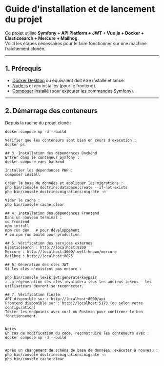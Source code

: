 # Guide d'installation et de lancement du projet

Ce projet utilise **Symfony + API Platform + JWT + Vue.js + Docker + Elasticsearch + Mercure + Mailhog**.  
Voici les étapes nécessaires pour le faire fonctionner sur une machine fraîchement clonée.

---

## 1. Prérequis

- [Docker Desktop](https://www.docker.com/) ou équivalent doit être installé et lancé.
- [Node.js](https://nodejs.org/) et `npm` installés (pour le frontend).
- [Composer](https://getcomposer.org/) installé (pour exécuter les commandes Symfony).

---

## 2. Démarrage des conteneurs

Depuis la racine du projet cloné :

```
docker compose up -d --build

Vérifier que les conteneurs sont bien en cours d'exécution :
docker ps

## 3. Installation des dépendances Backend
Entrer dans le conteneur Symfony :
docker compose exec backend 

Installer les dépendances PHP :
composer install

Créer la base de données et appliquer les migrations :
php bin/console doctrine:database:create --if-not-exists
php bin/console doctrine:migrations:migrate -n

Vider le cache :
php bin/console cache:clear

## 4. Installation des dépendances Frontend
Dans un nouveau terminal :
cd frontend
npm install
npm run dev   # pour développement
# ou npm run build pour production

## 5. Vérification des services externes
Elasticsearch : http://localhost:9200
Mercure : http://localhost:3000/.well-known/mercure
Mailhog : http://localhost:8025

## 6. Génération des clés JWT
Si les clés n'existent pas encore :

php bin/console lexik:jwt:generate-keypair
⚠️ La régénération des clés invalidera tous les anciens tokens — les utilisateurs devront se reconnecter.

## 7. Vérification finale
API disponible sur : http://localhost:8000/api
Frontend disponible sur : http://localhost:5173 (ou selon votre configuration)
Tester les endpoints avec curl ou Postman pour confirmer le bon fonctionnement.


Notes
En cas de modification du code, reconstruire les conteneurs avec :
docker compose up -d --build


Après un changement de schéma de base de données, exécuter à nouveau :
php bin/console doctrine:migrations:migrate -n
php bin/console cache:clear